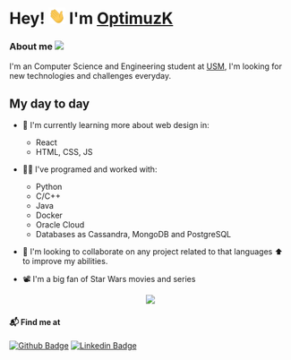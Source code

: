 # Hey! <img src="https://raw.githubusercontent.com/ABSphreak/ABSphreak/master/gifs/Hi.gif" width="30px"> I'm [OptimuzK](https://github.com/optimuzk)

### About me <img src="https://64.media.tumblr.com/2b1357c0b1a002444a7a0560597a420c/tumblr_o1jl0zhyPF1txqa4xo1_1280.gifv" width="40px">

I'm an Computer Science and Engineering student at [USM](https://www.usm.cl), I'm looking for new technologies and challenges everyday.

## My day to day

- 🏫 I'm currently learning more about web design in:
    - React
    - HTML, CSS, JS
- 🧑‍💻 I've programed and worked with:
    - Python
    - C/C++
    - Java
    - Docker
    - Oracle Cloud
    - Databases as Cassandra, MongoDB and PostgreSQL

- 👀 I'm looking to collaborate on any project related to that languages ⬆️ to improve my abilities.
- 📽️ I'm a big fan of Star Wars movies and series 


<p align="center">
<img src="https://c.tenor.com/LM0zYep7DkQAAAAC/grogu-grogu-wave.gif">
</p>

#### 📬 Find me at
[![Github Badge](http://img.shields.io/badge/-Github-black?style=flat-square&logo=github&link=https://github.com/optimuzk/)](https://github.com/optimuzk/) 
[![Linkedin Badge](https://img.shields.io/badge/-LinkedIn-blue?style=flat-square&logo=Linkedin&logoColor=white&link=https://www.linkedin.com/in/fabian-segura/)](https://www.linkedin.com/in/fabian-segura/)

